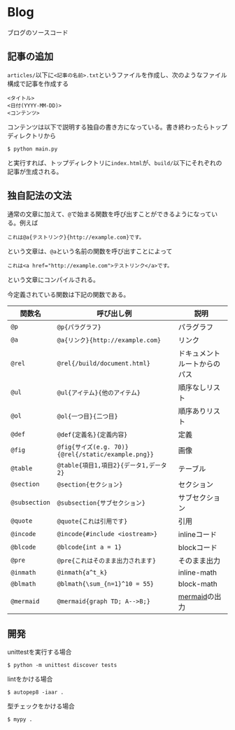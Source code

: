 # Blog
ブログのソースコード

## 記事の追加
`articles/`以下に`<記事の名前>.txt`というファイルを作成し、次のようなファイル構成で記事を作成する

```
<タイトル>
<日付(YYYY-MM-DD)>
<コンテンツ>
```

コンテンツは以下で説明する独自の書き方になっている。書き終わったらトップディレクトリから

```
$ python main.py
```

と実行すれば、トップディレクトリに`index.html`が、`build/`以下にそれぞれの記事が生成される。

## 独自記法の文法
通常の文章に加えて、`@`で始まる関数を呼び出すことができるようになっている。例えば

```
これは@a{テストリンク}{http://example.com}です。
```

という文章は、`@a`という名前の関数を呼び出すことによって

```
これは<a href="http://example.com">テストリンク</a>です。
```

という文章にコンパイルされる。

今定義されている関数は下記の関数である。

| 関数名 | 呼び出し例 | 説明
| --- | --- | --- |
| `@p` | `@p{パラグラフ}` | パラグラフ |
| `@a` | `@a{リンク}{http://example.com}` | リンク |
| `@rel` | `@rel{/build/document.html}` | ドキュメントルートからのパス |
| `@ul` | `@ul{アイテム}{他のアイテム}` | 順序なしリスト |
| `@ol` | `@ol{一つ目}{二つ目}` | 順序ありリスト |
| `@def` | `@def{定義名}{定義内容}` | 定義 |
| `@fig` | `@fig{サイズ(e.g. 70)}{@rel{/static/example.png}}` | 画像 |
| `@table` | `@table{項目1,項目2}{データ1,データ2}` | テーブル |
| `@section` | `@section{セクション}` | セクション |
| `@subsection` | `@subsection{サブセクション}` | サブセクション |
| `@quote` | `@quote{これは引用です}` | 引用 |
| `@incode` | `@incode{#include <iostream>}` | inlineコード |
| `@blcode` | `@blcode{int a = 1}` | blockコード |
| `@pre` | `@pre{これはそのまま出力されます}` | そのまま出力 |
| `@inmath` | `@inmath{a^t_k}` | inline-math |
| `@blmath` | `@blmath{\sum_{n=1}^10 = 55}` | block-math |
| `@mermaid` | `@mermaid{graph TD; A-->B;}` | [mermaid](http://mermaid-js.github.io/mermaid/)の出力 |


## 開発
unittestを実行する場合

```
$ python -m unittest discover tests
```

lintをかける場合

```
$ autopep8 -iaar .
```

型チェックをかける場合

```
$ mypy .
```
